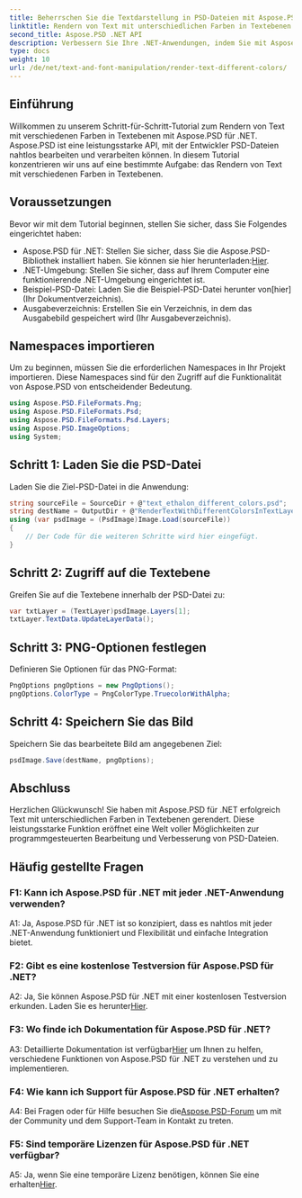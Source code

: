 ```yaml
---
title: Beherrschen Sie die Textdarstellung in PSD-Dateien mit Aspose.PSD für .NET
linktitle: Rendern von Text mit unterschiedlichen Farben in Textebenen
second_title: Aspose.PSD .NET API
description: Verbessern Sie Ihre .NET-Anwendungen, indem Sie mit Aspose.PSD die Textdarstellung mit verschiedenen Farben in PSD-Dateien meistern. Steigern Sie mühelos Ihre Designfähigkeiten.
type: docs
weight: 10
url: /de/net/text-and-font-manipulation/render-text-different-colors/
---
```

## Einführung
Willkommen zu unserem Schritt-für-Schritt-Tutorial zum Rendern von Text mit verschiedenen Farben in Textebenen mit Aspose.PSD für .NET. Aspose.PSD ist eine leistungsstarke API, mit der Entwickler PSD-Dateien nahtlos bearbeiten und verarbeiten können. In diesem Tutorial konzentrieren wir uns auf eine bestimmte Aufgabe: das Rendern von Text mit verschiedenen Farben in Textebenen.
## Voraussetzungen
Bevor wir mit dem Tutorial beginnen, stellen Sie sicher, dass Sie Folgendes eingerichtet haben:
-  Aspose.PSD für .NET: Stellen Sie sicher, dass Sie die Aspose.PSD-Bibliothek installiert haben. Sie können sie hier herunterladen:[Hier](https://releases.aspose.com/psd/net/).
- .NET-Umgebung: Stellen Sie sicher, dass auf Ihrem Computer eine funktionierende .NET-Umgebung eingerichtet ist.
-  Beispiel-PSD-Datei: Laden Sie die Beispiel-PSD-Datei herunter von[hier](Ihr Dokumentverzeichnis).
- Ausgabeverzeichnis: Erstellen Sie ein Verzeichnis, in dem das Ausgabebild gespeichert wird (Ihr Ausgabeverzeichnis).
## Namespaces importieren
Um zu beginnen, müssen Sie die erforderlichen Namespaces in Ihr Projekt importieren. Diese Namespaces sind für den Zugriff auf die Funktionalität von Aspose.PSD von entscheidender Bedeutung.
```csharp
using Aspose.PSD.FileFormats.Png;
using Aspose.PSD.FileFormats.Psd;
using Aspose.PSD.FileFormats.Psd.Layers;
using Aspose.PSD.ImageOptions;
using System;
```
## Schritt 1: Laden Sie die PSD-Datei
Laden Sie die Ziel-PSD-Datei in die Anwendung:
```csharp
string sourceFile = SourceDir + @"text_ethalon_different_colors.psd";
string destName = OutputDir + @"RenderTextWithDifferentColorsInTextLayer_out.png";
using (var psdImage = (PsdImage)Image.Load(sourceFile))
{
    // Der Code für die weiteren Schritte wird hier eingefügt.
}
```
## Schritt 2: Zugriff auf die Textebene
Greifen Sie auf die Textebene innerhalb der PSD-Datei zu:
```csharp
var txtLayer = (TextLayer)psdImage.Layers[1];
txtLayer.TextData.UpdateLayerData();
```
## Schritt 3: PNG-Optionen festlegen
Definieren Sie Optionen für das PNG-Format:
```csharp
PngOptions pngOptions = new PngOptions();
pngOptions.ColorType = PngColorType.TruecolorWithAlpha;
```
## Schritt 4: Speichern Sie das Bild
Speichern Sie das bearbeitete Bild am angegebenen Ziel:
```csharp
psdImage.Save(destName, pngOptions);
```
## Abschluss

Herzlichen Glückwunsch! Sie haben mit Aspose.PSD für .NET erfolgreich Text mit unterschiedlichen Farben in Textebenen gerendert. Diese leistungsstarke Funktion eröffnet eine Welt voller Möglichkeiten zur programmgesteuerten Bearbeitung und Verbesserung von PSD-Dateien.

## Häufig gestellte Fragen

### F1: Kann ich Aspose.PSD für .NET mit jeder .NET-Anwendung verwenden?

A1: Ja, Aspose.PSD für .NET ist so konzipiert, dass es nahtlos mit jeder .NET-Anwendung funktioniert und Flexibilität und einfache Integration bietet.

### F2: Gibt es eine kostenlose Testversion für Aspose.PSD für .NET?

 A2: Ja, Sie können Aspose.PSD für .NET mit einer kostenlosen Testversion erkunden. Laden Sie es herunter[Hier](https://releases.aspose.com/).

### F3: Wo finde ich Dokumentation für Aspose.PSD für .NET?

 A3: Detaillierte Dokumentation ist verfügbar[Hier](https://reference.aspose.com/psd/net/) um Ihnen zu helfen, verschiedene Funktionen von Aspose.PSD für .NET zu verstehen und zu implementieren.

### F4: Wie kann ich Support für Aspose.PSD für .NET erhalten?

 A4: Bei Fragen oder für Hilfe besuchen Sie die[Aspose.PSD-Forum](https://forum.aspose.com/c/psd/34) um mit der Community und dem Support-Team in Kontakt zu treten.

### F5: Sind temporäre Lizenzen für Aspose.PSD für .NET verfügbar?

 A5: Ja, wenn Sie eine temporäre Lizenz benötigen, können Sie eine erhalten[Hier](https://purchase.aspose.com/temporary-license/).